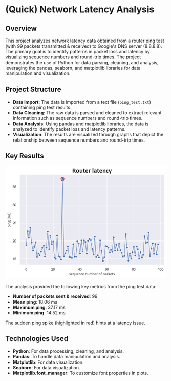 # (Quick) Network Latency Analysis

## Overview

This project analyzes network latency data obtained from a router ping test (with 99 packets transmitted & received) to Google's DNS server (8.8.8.8). 
The primary goal is to identify patterns in packet loss and latency by visualizing sequence numbers and round-trip times. 
The project demonstrates the use of Python for data parsing, cleaning, and analysis, leveraging the pandas, seaborn, and matplotlib libraries 
for data manipulation and visualization.

## Project Structure

- **Data Import**: The data is imported from a text file (`ping_test.txt`) containing ping test results.
- **Data Cleaning**: The raw data is parsed and cleaned to extract relevant information such as sequence numbers and round-trip times.
- **Data Analysis**: Using pandas and matplotlib libraries, the data is analyzed to identify packet loss and latency patterns.
- **Visualization**: The results are visualized through graphs that depict the relationship between sequence numbers and round-trip times.

## Key Results

![Plot: Router latency](router_latency.png)

The analysis provided the following key metrics from the ping test data:

- **Number of packets sent & received**: 99
- **Mean ping**: 18.06 ms
- **Maximum ping**: 37.17 ms
- **Minimum ping**: 14.52 ms

The sudden ping spike (highlighted in red) hints at a latency issue.

## Technologies Used

- **Python**: For data processing, cleaning, and analysis.
- **Pandas**: To handle data manipulation and analysis.
- **Matplotlib**: For data visualization.
- **Seaborn**: For data visualization.
- **Matplotlib.font_manager**: To customize font properties in plots.
